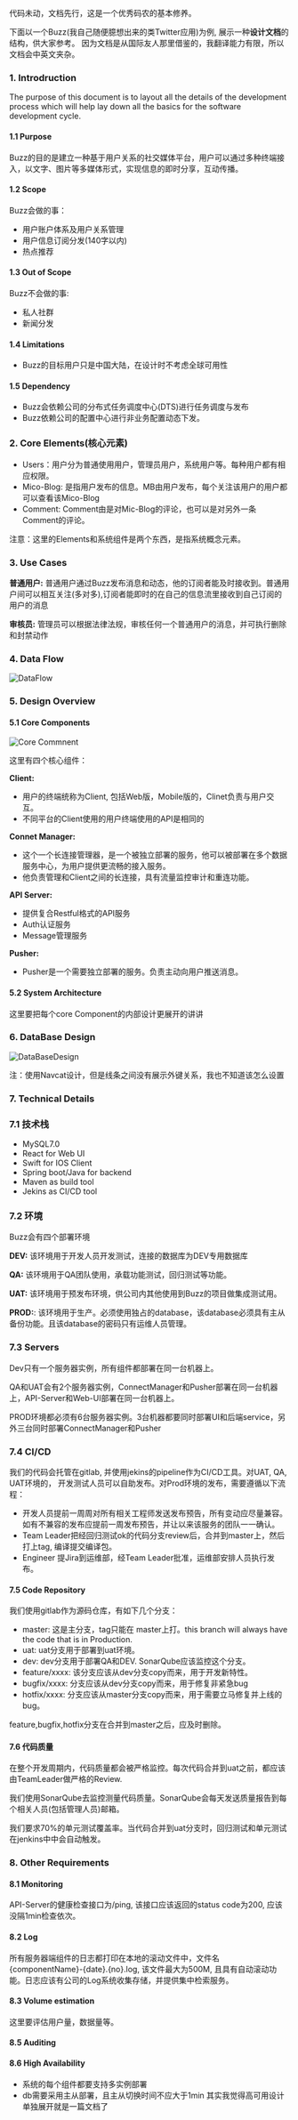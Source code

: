 代码未动，文档先行，这是一个优秀码农的基本修养。

下面以一个Buzz(我自己随便臆想出来的类Twitter应用)为例, 展示一种**设计文档**的结构，供大家参考。
因为文档是从国际友人那里借鉴的，我翻译能力有限，所以文档会中英文夹杂。

### 1. Introdruction
The purpose of this document is to layout all the details of the development process which will help lay down all the basics for the software development cycle.

#### 1.1 Purpose
   Buzz的目的是建立一种基于用户关系的社交媒体平台，用户可以通过多种终端接入，以文字、图片等多媒体形式，实现信息的即时分享，互动传播。
#### 1.2 Scope
Buzz会做的事：
   - 用户账户体系及用户关系管理
   - 用户信息订阅分发(140字以内)
   - 热点推荐

#### 1.3 Out of Scope
Buzz不会做的事:
   - 私人社群
   - 新闻分发

#### 1.4 Limitations
- Buzz的目标用户只是中国大陆，在设计时不考虑全球可用性

#### 1.5 Dependency
- Buzz会依赖公司的分布式任务调度中心(DTS)进行任务调度与发布
- Buzz依赖公司的配置中心进行非业务配置动态下发。

### 2. Core Elements(核心元素)
- Users：用户分为普通使用用户，管理员用户，系统用户等。每种用户都有相应权限。
- Mico-Blog: 是指用户发布的信息。MB由用户发布，每个关注该用户的用户都可以查看该Mico-Blog
- Comment: Comment由是对Mic-Blog的评论，也可以是对另外一条Comment的评论。

注意：这里的Elements和系统组件是两个东西，是指系统概念元素。

### 3. Use Cases
**普通用户:** 普通用户通过Buzz发布消息和动态，他的订阅者能及时接收到。普通用户间可以相互关注(多对多),订阅者能即时的在自己的信息流里接收到自己订阅的用户的消息

**审核员:** 管理员可以根据法律法规，审核任何一个普通用户的消息，并可执行删除和封禁动作

### 4. Data Flow
![DataFlow](dataFlow.png)

### 5. Design Overview
#### 5.1 Core Components
![Core Commnent](component.png)

这里有四个核心组件：

**Client:**
  - 用户的终端统称为Client, 包括Web版，Mobile版的，Clinet负责与用户交互。
  - 不同平台的Client使用的用户终端使用的API是相同的

**Connet Manager:**
  - 这个一个长连接管理器，是一个被独立部署的服务，他可以被部署在多个数据服务中心，为用户提供更流畅的接入服务。
  - 他负责管理和Client之间的长连接，具有流量监控审计和重连功能。

**API Server:**
  - 提供复合Restful格式的API服务
  - Auth认证服务
  - Message管理服务

**Pusher:**
  - Pusher是一个需要独立部署的服务。负责主动向用户推送消息。

#### 5.2 System Architecture
这里要把每个core Component的内部设计更展开的讲讲

### 6. DataBase Design
![DataBaseDesign](./database.png)

注：使用Navcat设计，但是线条之间没有展示外键关系，我也不知道该怎么设置

### 7. Technical Details

### 7.1 技术栈
- MySQL7.0
- React for Web UI
- Swift for IOS Client
- Spring boot/Java for backend
- Maven as build tool
- Jekins as CI/CD tool

### 7.2 环境
Buzz会有四个部署环境

**DEV:** 该环境用于开发人员开发测试，连接的数据库为DEV专用数据库

**QA:** 该环境用于QA团队使用，承载功能测试，回归测试等功能。

**UAT:** 该环境用于预发布环境，供公司内其他使用到Buzz的项目做集成测试用。

**PROD:**: 该环境用于生产。必须使用独占的database，该database必须具有主从备份功能。且该database的密码只有运维人员管理。

### 7.3 Servers
Dev只有一个服务器实例，所有组件都部署在同一台机器上。

QA和UAT会有2个服务器实例，ConnectManager和Pusher部署在同一台机器上，API-Server和Web-UI部署在同一台机器上。

PROD环境都必须有6台服务器实例。3台机器都要同时部署UI和后端service，另外三台同时部署ConnectManager和Pusher

### 7.4 CI/CD
我们的代码会托管在gitlab, 并使用jekins的pipeline作为CI/CD工具。对UAT, QA, UAT环境的，
开发测试人员可以自助发布。对Prod环境的发布，需要遵循以下流程：
- 开发人员提前一周周对所有相关工程师发送发布预告，所有变动应尽量兼容。如有不兼容的发布应提前一周发布预告，并让以来该服务的团队一一确认。
- Team Leader把经回归测试ok的代码分支review后，合并到master上，然后打上tag, 编译提交编译包。
- Engineer 提Jira到运维部，经Team Leader批准，运维部安排人员执行发布。

#### 7.5 Code Repository
我们使用gitlab作为源码仓库，有如下几个分支：
- master: 这是主分支，tag只能在 master上打。this branch will always have the code that is in Production. 
- uat: uat分支用于部署到uat环境。
- dev: dev分支用于部署QA和DEV. SonarQube应该监控这个分支。
- feature/xxxx: 该分支应该从dev分支copy而来，用于开发新特性。
- bugfix/xxxx: 分支应该从dev分支copy而来，用于修复非紧急bug
- hotfix/xxxx: 分支应该从master分支copy而来，用于需要立马修复并上线的bug。

feature,bugfix,hotfix分支在合并到master之后，应及时删除。

#### 7.6 代码质量
在整个开发周期内，代码质量都会被严格监控。每次代码合并到uat之前，都应该由TeamLeader做严格的Review.

我们使用SonarQube去监控测量代码质量。SonarQube会每天发送质量报告到每个相关人员(包括管理人员)邮箱。

我们要求70%的单元测试覆盖率。当代码合并到uat分支时，回归测试和单元测试在jenkins中中会自动触发。

### 8. Other Requirements
#### 8.1 Monitoring
API-Server的健康检查接口为/ping, 该接口应该返回的status code为200, 应该没隔1min检查依次。

#### 8.2 Log
所有服务器端组件的日志都打印在本地的滚动文件中，文件名{componentName}-{date}.{no}.log,
该文件最大为500M, 且具有自动滚动功能。日志应该有公司的Log系统收集存储，并提供集中检索服务。

#### 8.3 Volume estimation
这里要评估用户量，数据量等。

#### 8.5 Auditing

#### 8.6 High Availability
- 系统的每个组件都要支持多实例部署
- db需要采用主从部署，且主从切换时间不应大于1min
其实我觉得高可用设计单独展开就是一篇文档了


